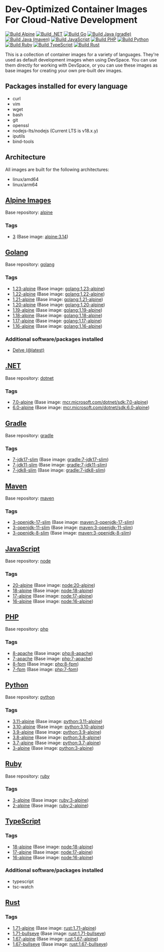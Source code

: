 <!-- markdownlint-disable MD024 -->
<!-- vale Google.Parens = NO -->
# Dev-Optimized Container Images For Cloud-Native Development

[![Build Alpine](https://github.com/loft-sh/devspace-containers/actions/workflows/alpine.yaml/badge.svg)](https://github.com/loft-sh/devspace-containers/actions/workflows/alpine.yaml)
[![Build .NET](https://github.com/loft-sh/devspace-containers/actions/workflows/dotnet.yaml/badge.svg)](https://github.com/loft-sh/devspace-containers/actions/workflows/dotnet.yaml)
[![Build Go](https://github.com/loft-sh/devspace-containers/actions/workflows/go.yaml/badge.svg)](https://github.com/loft-sh/devspace-containers/actions/workflows/go.yaml)
[![Build Java (gradle)](https://github.com/loft-sh/devspace-containers/actions/workflows/java-gradle.yaml/badge.svg)](https://github.com/loft-sh/devspace-containers/actions/workflows/java-gradle.yaml)
[![Build Java (maven)](https://github.com/loft-sh/devspace-containers/actions/workflows/java-maven.yaml/badge.svg)](https://github.com/loft-sh/devspace-containers/actions/workflows/java-maven.yaml)
[![Build JavaScript](https://github.com/loft-sh/devspace-containers/actions/workflows/javascript.yaml/badge.svg)](https://github.com/loft-sh/devspace-containers/actions/workflows/javascript.yaml)
[![Build PHP](https://github.com/loft-sh/devspace-containers/actions/workflows/php.yaml/badge.svg)](https://github.com/loft-sh/devspace-containers/actions/workflows/php.yaml)
[![Build Python](https://github.com/loft-sh/devspace-containers/actions/workflows/python.yaml/badge.svg)](https://github.com/loft-sh/devspace-containers/actions/workflows/python.yaml)
[![Build Ruby](https://github.com/loft-sh/devspace-containers/actions/workflows/ruby.yaml/badge.svg)](https://github.com/loft-sh/devspace-containers/actions/workflows/ruby.yaml)
[![Build TypeScript](https://github.com/loft-sh/devspace-containers/actions/workflows/typescript.yaml/badge.svg)](https://github.com/loft-sh/devspace-containers/actions/workflows/typescript.yaml)
[![Build Rust](https://github.com/loft-sh/devspace-containers/actions/workflows/rust.yaml/badge.svg)](https://github.com/loft-sh/devspace-containers/actions/workflows/rust.yaml)

This is a collection of container images for a variety of languages. They're used as default development images when using DevSpace. You can use them directly for working with DevSpace, or you can use these images as base images for creating your own pre-built dev images.

## Packages installed for every language

- curl
- vim
- wget
- bash
- git
- openssl
- nodejs-lts/nodejs (Current LTS is v18.x.y)
- iputils
- bind-tools

## Architecture

All images are built for the following architectures:

- linux/amd64
- linux/arm64

## [Alpine Images](https://github.com/loft-sh/devspace-containers/pkgs/container/devspace-containers%2Falpine)

Base repository: [alpine](https://hub.docker.com/_/alpine)

### Tags

- [3](https://github.com/loft-sh/devspace-containers/pkgs/container/devspace-containers%2Falpine/65242284?tag=3) (Base image: [alpine:3.14](https://hub.docker.com/_/alpine?tab=tags&name=3.14))

## [Golang](https://github.com/loft-sh/devspace-containers/pkgs/container/devspace-containers%2Fgo)

Base repository: [golang](https://hub.docker.com/_/golang)

### Tags

- [1.23-alpine](https://github.com/loft-sh/devspace-containers/pkgs/container/devspace-containers%2Fgo/206002054?tag=1.23-alpine) (Base image: [golang:1.23-alpine]((https://hub.docker.com/_/golang?tab=tags&name=1.23-alpine)))
- [1.22-alpine](https://github.com/loft-sh/devspace-containers/pkgs/container/devspace-containers%2Fgo/206002054?tag=1.22-alpine) (Base image: [golang:1.22-alpine]((https://hub.docker.com/_/golang?tab=tags&name=1.22-alpine)))
- [1.21-alpine](https://github.com/loft-sh/devspace-containers/pkgs/container/devspace-containers%2Fgo/120571994?tag=1.21-alpine) (Base image: [golang:1.21-alpine](https://hub.docker.com/_/golang?tab=tags&name=1.21-alpine))
- [1.20-alpine](https://github.com/loft-sh/devspace-containers/pkgs/container/devspace-containers%2Fgo/71932325?tag=1.20-alpine) (Base image: [golang:1.20-alpine](https://hub.docker.com/_/golang?tab=tags&name=1.20-alpine))
- [1.19-alpine](https://github.com/loft-sh/devspace-containers/pkgs/container/devspace-containers%2Fgo/71931865?tag=1.19-alpine) (Base image: [golang:1.19-alpine](https://hub.docker.com/_/golang?tab=tags&name=1.19-alpine))
- [1.18-alpine](https://github.com/loft-sh/devspace-containers/pkgs/container/devspace-containers%2Fgo/71931884?tag=1.18-alpine) (Base image: [golang:1.18-alpine](https://hub.docker.com/_/golang?tab=tags&name=1.18-alpine))
- [1.17-alpine](https://github.com/loft-sh/devspace-containers/pkgs/container/devspace-containers%2Fgo/71931806?tag=1.17-alpine) (Base image: [golang:1.17-alpine](https://hub.docker.com/_/golang?tab=tags&name=1.17-alpine))
- [1.16-alpine](https://github.com/loft-sh/devspace-containers/pkgs/container/devspace-containers%2Fgo/71931803?tag=1.16-alpine) (Base image: [golang:1.16-alpine](https://hub.docker.com/_/golang?tab=tags&name=1.16-alpine))

### Additional software/packages installed

- [Delve (@latest)](https://github.com/go-delve/delve)

## [.NET](https://github.com/loft-sh/devspace-containers/pkgs/container/devspace-containers%2Fdotnet)

Base repository: [dotnet](https://hub.docker.com/_/microsoft-dotnet-sdk)

### Tags

- [7.0-alpine](https://github.com/loft-sh/devspace-containers/pkgs/container/devspace-containers%2Fdotnet/65242508?tag=7.0-alpine) (Base image: [mcr.microsoft.com/dotnet/sdk:7.0-alpine](https://hub.docker.com/_/microsoft-dotnet-sdk))
- [6.0-alpine](https://github.com/loft-sh/devspace-containers/pkgs/container/devspace-containers%2Fdotnet/65242330?tag=6.0-alpine) (Base image: [mcr.microsoft.com/dotnet/sdk:6.0-alpine](https://hub.docker.com/_/microsoft-dotnet-sdk))

## [Gradle](https://github.com/loft-sh/devspace-containers/pkgs/container/devspace-containers%2Fjava-gradle)

Base repository: [gradle](https://hub.docker.com/_/gradle)

### Tags

- [7-jdk17-slim](https://github.com/loft-sh/devspace-containers/pkgs/container/devspace-containers%2Fjava-gradle/65243610?tag=7-jdk17-slim) (Base image: [gradle:7-jdk17-slim](https://hub.docker.com/_/gradle?tab=tags&name=7-jdk17-slim))
- [7-jdk11-slim](https://github.com/loft-sh/devspace-containers/pkgs/container/devspace-containers%2Fjava-gradle/65248914?tag=7-jdk11-slim) (Base image: [gradle:7-jdk11-slim](https://hub.docker.com/_/gradle?tab=tags&name=7-jdk11-slim))
- [7-jdk8-slim](https://github.com/loft-sh/devspace-containers/pkgs/container/devspace-containers%2Fjava-gradle/65243515?tag=7-jdk8-slim) (Base image: [gradle:7-jdk8-slim](https://hub.docker.com/_/gradle?tab=tags&name=7-jdk8-slim))

## [Maven](https://github.com/loft-sh/devspace-containers/pkgs/container/devspace-containers%2Fjava-maven)

Base repository: [maven](https://hub.docker.com/_/maven)

### Tags

- [3-openjdk-17-slim](https://github.com/loft-sh/devspace-containers/pkgs/container/devspace-containers%2Fjava-maven/65243302?tag=3-openjdk-17-slim) (Base image: [maven:3-openjdk-17-slim](https://hub.docker.com/_/maven?tab=tags&name=3-openjdk-17-slim))
- [3-openjdk-11-slim](https://github.com/loft-sh/devspace-containers/pkgs/container/devspace-containers%2Fjava-maven/65243192?tag=3-openjdk-11-slim) (Base image: [maven:3-openjdk-11-slim](https://hub.docker.com/_/maven?tab=tags&name=3-openjdk-11-slim))
- [3-openjdk-8-slim](https://github.com/loft-sh/devspace-containers/pkgs/container/devspace-containers%2Fjava-maven/65243169?tag=3-openjdk-8-slim) (Base image: [maven:3-openjdk-8-slim](https://hub.docker.com/_/maven?tab=tags&name=3-openjdk-8-slim))

## [JavaScript](https://github.com/loft-sh/devspace-containers/pkgs/container/devspace-containers%2Fjavascript)

Base repository: [node](https://hub.docker.com/_/node)

### Tags

- [20-alpine](https://github.com/loft-sh/devspace-containers/pkgs/container/devspace-containers%2Fjavascript/205906414?tag=20-alpine) (Base image: [node:20-alpine](https://hub.docker.com/_/node?tab=tags&name=20-alpine))
- [18-alpine](https://github.com/loft-sh/devspace-containers/pkgs/container/devspace-containers%2Fjavascript/75605840?tag=18-alpine) (Base image: [node:18-alpine](https://hub.docker.com/_/node?tab=tags&name=18-alpine))
- [17-alpine](https://github.com/loft-sh/devspace-containers/pkgs/container/devspace-containers%2Fjavascript/75605692?tag=17-alpine) (Base image: [node:17-alpine](https://hub.docker.com/_/node?tab=tags&name=17-alpine))
- [16-alpine](https://github.com/loft-sh/devspace-containers/pkgs/container/devspace-containers%2Fjavascript/75605693?tag=16-alpine) (Base image: [node:16-alpine](https://hub.docker.com/_/node?tab=tags&name=16-alpine))

## [PHP](https://github.com/loft-sh/devspace-containers/pkgs/container/devspace-containers%2Fphp)

Base repository: [php](https://hub.docker.com/_/php)

### Tags

- [8-apache](https://github.com/loft-sh/devspace-containers/pkgs/container/devspace-containers%2Fphp/65247505?tag=8-apache) (Base image: [php:8-apache](https://hub.docker.com/_/php?tab=tags&name=8-apache))
- [7-apache](https://github.com/loft-sh/devspace-containers/pkgs/container/devspace-containers%2Fphp/65246119?tag=7-apache) (Base image: [php:7-apache](https://hub.docker.com/_/php?tab=tags&name=7-apache))
- [8-fpm](https://github.com/loft-sh/devspace-containers/pkgs/container/devspace-containers%2Fphp/65244320?tag=8-fpm) (Base image: [php:8-fpm](https://hub.docker.com/_/php?tab=tags&name=8-fpm))
- [7-fpm](https://github.com/loft-sh/devspace-containers/pkgs/container/devspace-containers%2Fphp/65244510?tag=7-fpm) (Base image: [php:7-fpm](https://hub.docker.com/_/php?tab=tags&name=7-fpm))

## [Python](https://github.com/loft-sh/devspace-containers/pkgs/container/devspace-containers%2Fpython)

Base repository: [python](https://hub.docker.com/_/python)

### Tags

- [3.11-alpine](https://github.com/loft-sh/devspace-containers/pkgs/container/devspace-containers%2Fpython/65242336?tag=3.11-alpine) (Base image: [python:3.11-alpine](https://hub.docker.com/_/python?tab=tags&name=3.11-alpine))
- [3.10-alpine](https://github.com/loft-sh/devspace-containers/pkgs/container/devspace-containers%2Fpython/65242263?tag=3.10-alpine) (Base image: [python:3.10-alpine](https://hub.docker.com/_/python?tab=tags&name=3.10-alpine))
- [3.9-alpine](https://github.com/loft-sh/devspace-containers/pkgs/container/devspace-containers%2Fpython/65242259?tag=3.9-alpine) (Base image: [python:3.9-alpine](https://hub.docker.com/_/python?tab=tags&name=3.9-alpine))
- [3.8-alpine](https://github.com/loft-sh/devspace-containers/pkgs/container/devspace-containers%2Fpython/65242302?tag=3.8-alpine) (Base image: [python:3.8-alpine](https://hub.docker.com/_/python?tab=tags&name=3.8-alpine))
- [3.7-alpine](https://github.com/loft-sh/devspace-containers/pkgs/container/devspace-containers%2Fpython/65242396?tag=3.7-alpine) (Base image: [python:3.7-alpine](https://hub.docker.com/_/python?tab=tags&name=3.7-alpine))
- [3-alpine](https://github.com/loft-sh/devspace-containers/pkgs/container/devspace-containers%2Fpython/65242283?tag=3-alpine) (Base image: [python:3-alpine](https://hub.docker.com/_/python?tab=tags&name=3-alpine))

## [Ruby](https://github.com/loft-sh/devspace-containers/pkgs/container/devspace-containers%2Fruby)

Base repository: [ruby](https://hub.docker.com/_/ruby)

### Tags

- [3-alpine](https://github.com/loft-sh/devspace-containers/pkgs/container/devspace-containers%2Fruby/65243802?tag=3-alpine) (Base image: [ruby:3-alpine](https://hub.docker.com/_/ruby?tab=tags&name=3-alpine))
- [2-alpine](https://github.com/loft-sh/devspace-containers/pkgs/container/devspace-containers%2Fruby/65243770?tag=2-alpine) (Base image: [ruby:2-alpine](https://hub.docker.com/_/ruby?tab=tags&name=2-alpine))

## [TypeScript](https://github.com/loft-sh/devspace-containers/pkgs/container/devspace-containers%2Ftypescript)

### Tags

- [18-alpine](https://github.com/loft-sh/devspace-containers/pkgs/container/devspace-containers%2Ftypescript/65243690?tag=18-alpine) (Base image: [node:18-alpine](https://hub.docker.com/_/node?tab=tags&name=18-alpine))
- [17-alpine](https://github.com/loft-sh/devspace-containers/pkgs/container/devspace-containers%2Ftypescript/65245006?tag=17-alpine) (Base image: [node:17-alpine](https://hub.docker.com/_/node?tab=tags&name=17-alpine))
- [16-alpine](https://github.com/loft-sh/devspace-containers/pkgs/container/devspace-containers%2Ftypescript/65243633?tag=16-alpine) (Base image: [node:16-alpine](https://hub.docker.com/_/node?tab=tags&name=16-alpine))

### Additional software/packages installed

- typescript
- tsc-watch

## [Rust](https://github.com/loft-sh/devspace-containers/pkgs/container/devspace-containers%2Frust)

### Tags

- [1.71-alpine](https://github.com/loft-sh/devspace-containers/pkgs/container/devspace-containers%2Frust/116707881?tag=1.71-alpine) (Base image: [rust:1.71-alpine](https://hub.docker.com/_/rust?tab=tags&name=1.71-alpine))
- [1.71-bullseye](https://github.com/loft-sh/devspace-containers/pkgs/container/devspace-containers%2Frust/116708805?tag=1.71-bullseye) (Base image: [rust:1.71-bullseye](https://hub.docker.com/_/rust?tab=tags&name=1.71-bullseye))
- [1.67-alpine](https://github.com/loft-sh/devspace-containers/pkgs/container/devspace-containers%2Frust/72166109?tag=1.67-alpine) (Base image: [rust:1.67-alpine](https://hub.docker.com/_/rust?tab=tags&name=1.67-alpine))
- [1.67-bullseye](https://github.com/loft-sh/devspace-containers/pkgs/container/devspace-containers%2Frust/72167102?tag=1.67-bullseye) (Base image: [rust:1.67-bullseye](https://hub.docker.com/_/rust?tab=tags&name=1.67-bullseye))
